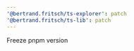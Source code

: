 ```yaml
---
'@bertrand.fritsch/ts-explorer': patch
'@bertrand.fritsch/ts-lib': patch
---
```


Freeze pnpm version
